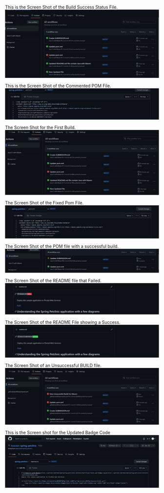 This is the Screen Shot of the Build Success Status File.
![Screen Capture #1 ](https://github.com/kwasiad/spring-petclinic/blob/master/figures/build_sucess_status.jpg)


This is the Screen Shot of the Commented POM File.
![Screen Capture #2 ](https://github.com/kwasiad/spring-petclinic/blob/master/figures/pom_file_commented.jpg)


The Screen Shot for the First Build.
![Screen Capture #3 ](https://github.com/kwasiad/spring-petclinic/blob/master/figures/first_build.jpg)


The Screen Shot of the Fixed Pom File.
![Screen Capture #4 ](https://github.com/kwasiad/spring-petclinic/blob/master/figures/pom_file%20_fixed.jpg)


The Screen Shot of the POM file with a successful build.
![Screen Capture #5 ](https://github.com/kwasiad/spring-petclinic/blob/master/figures/pom_file_success.jpg)


The Screen Shot of the README file that Failed.
![Screen Capture #6 ](https://github.com/kwasiad/spring-petclinic/blob/master/figures/readme_failed.jpg)


The Screen Shot of the README File showing a Success.
![Screen Capture #7 ](https://github.com/kwasiad/spring-petclinic/blob/master/figures/readme_success.jpg)


The Screen Shot of an Unsuccessful BUILD file.
![Screen Capture #8 ](https://github.com/kwasiad/spring-petclinic/blob/master/figures/unsuccessful_build.jpg)


This is the Screen shot for the Updated Badge Code
![Screen Capture #9 ](https://github.com/kwasiad/spring-petclinic/blob/master/figures/updated_badge_code.jpg)

